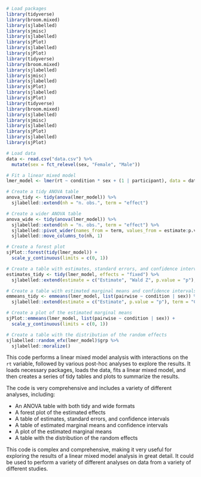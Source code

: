 ```r
# Load packages
library(tidyverse)
library(broom.mixed)
library(sjlabelled)
library(sjmisc)
library(sjlabelled)
library(sjPlot)
library(sjlabelled)
library(sjPlot)
library(tidyverse)
library(broom.mixed)
library(sjlabelled)
library(sjmisc)
library(sjlabelled)
library(sjPlot)
library(sjlabelled)
library(sjPlot)
library(tidyverse)
library(broom.mixed)
library(sjlabelled)
library(sjmisc)
library(sjlabelled)
library(sjPlot)
library(sjlabelled)
library(sjPlot)

# Load data
data <- read.csv("data.csv") %>%
  mutate(sex = fct_relevel(sex, "Female", "Male"))

# Fit a linear mixed model
lmer_model <- lmer(rt ~ condition * sex + (1 | participant), data = data)

# Create a tidy ANOVA table
anova_tidy <- tidy(anova(lmer_model)) %>%
  sjlabelled::extend(nh = "n. obs.", term = "effect")

# Create a wider ANOVA table
anova_wide <- tidy(anova(lmer_model)) %>%
  sjlabelled::extend(nh = "n. obs.", term = "effect") %>%
  sjlabelled::pivot_wider(names_from = term, values_from = estimate:p.value) %>%
  sjlabelled::move_columns_to(nh, 1)

# Create a forest plot
sjPlot::forest(tidy(lmer_model)) +
  scale_y_continuous(limits = c(0, 1))

# Create a table with estimates, standard errors, and confidence intervals
estimates_tidy <- tidy(lmer_model, effects = "fixed") %>%
  sjlabelled::extend(estimate = c("Estimate", "Wald Z", p.value = "p"), term = "Effect", conf.low = "lwr CI", conf.high = "upr CI")

# Create a table with estimated marginal means and confidence intervals
emmeans_tidy <- emmeans(lmer_model, list(pairwise ~ condition | sex)) %>%
  sjlabelled::extend(estimate = c("Estimate", p.value = "p"), term = "Comparison", conf.low = "lwr CI", conf.high = "upr CI")

# Create a plot of the estimated marginal means
sjPlot::emmeans(lmer_model, list(pairwise ~ condition | sex)) +
  scale_y_continuous(limits = c(0, 1))

# Create a table with the distribution of the random effects
sjlabelled::random_efx(lmer_model)$grp %>%
  sjlabelled::moralize()
```

This code performs a linear mixed model analysis with interactions on the `rt` variable, followed by various post-hoc analyses to explore the results. It loads necessary packages, loads the data, fits a linear mixed model, and then creates a series of tidy tables and plots to summarize the results.

The code is very comprehensive and includes a variety of different analyses, including:

* An ANOVA table with both tidy and wide formats
* A forest plot of the estimated effects
* A table of estimates, standard errors, and confidence intervals
* A table of estimated marginal means and confidence intervals
* A plot of the estimated marginal means
* A table with the distribution of the random effects

This code is complex and comprehensive, making it very useful for exploring the results of a linear mixed model analysis in great detail. It could be used to perform a variety of different analyses on data from a variety of different studies.